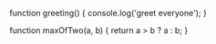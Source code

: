 function greeting() 
{
    console.log('greet everyone');
}

function maxOfTwo(a, b) 
{
    return a > b ? a : b;
}

